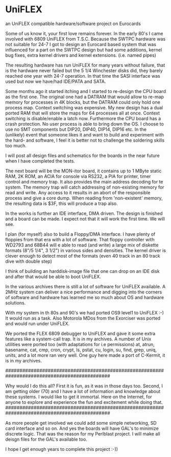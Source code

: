 # UniFLEX
an UniFLEX  compatible hardware/software project on Eurocards

Some of us know it, your first love remains forever. In the early 80's I came involved with 6809 UniFLEX from T.S.C. Because
the SWTPC hardware was not suitable for 24-7 I got to design an Eurocard based system that was influenced for a part on the SWTPC design but had some additions, kernel bug fixes, extra kernel drivers and kernel extensions. (i.e. named pipes)

The resulting hardware has run UniFLEX for many years without failure, that is the hardware never failed but the 5 1/4 Winchester
disks did, they barely reached one year with 24-7 operation.
In that time the SASI interface was used but now we have/had IDE/PATA and SATA.

Some months ago it started itching and I started to re-design the CPU board as the first one. The original one had a DATRAM that would allow to re-map memory for processes in 4K blocks, but the DATRAM could only hold one process map. Context switching was
expensive. My new design has a dual ported RAM that will store the maps for 64 processes all at once. Context switching is disable/enable a latch now. Furthermore the CPU board has a crash protection. No user process is able to bring down the OS.
I choose to use no SMT components but DIP20, DIP40, DIP14, DIP16 etc. In the (unlikely) event that someone likes it and want to 
build and experiment with the hard- and software, I feel it is better not to challenge the soldering skills too much.

I will post all design files and schematics for the boards in the near future when I have completed the tests. 

The next board will be the MON-itor board, it contains up to 1 MByte static RAM, 2K ROM, an ACIA for console via RS232, a PIA for printer, timer control and memory trap. It also provides the main address decoding for te system. The memory trap will catch addressing of non-existing memory for read and write. Any access to it results in an abort of the responsible process and give a core dump. When reading from 'non-existent' memory, the resulting data is $3F, this will produce a trap also.

In the works is further an IDE interface, DMA driven. The design is finished and a board can be made. I expect not that it will
work the first time. We will see. 

I plan (for myself) also to build a Floppy/DMA interface. I have plenty of floppies from that era with a lot of software.
That floppy controller with WD2793 and 68B44 will e able to read (and write) a large mix of diskette formats (8"/5 1/4", 3 1/2")
in various sides and densities. The kernel driver is clever enough to detect most of the formats (even 40 track in an 80 track dive with double step)

I think of building an harddisk-image file that one can drop on an IDE disk and after that would be able to boot UniFLEX.

In the various archives there is still a lot of software for UniFLEX available. A 2MHz system can deliver a nice performance and digging into the corners of software and hardware has learned me so much about OS and hardware solutions.

With my system in th 80s and 90's we had ported OS9 level1 to UniFLEX :-) It would run as a task. Also Motorola MDos from the Exorciser was ported and would run under UniFLEX.

We ported the FLEX 6809 debugger to UniFLEX and gave it some extra features like a system-call trap. It is in my archives.
A number of Unix utilities were ported too (with adaptations for i.e permissions) at, atrun, basename, cat, cmp, cron, crypt, ls, pstat, cu, login, su, find, grep, uniq, units, and a lot more ran very well. One guy here made a port of C-Kermit, it is in my archives.

#############################################################################################

Why would I do this all? First it is fun, as it was in those days too. Second, I am getting older (70) and I have a lot of information and knowledge about these systems. I would like to get it immortal. Here on the Internet, for anyone to explore and experience the fun and excitement while doing that. 
#############################################################################################

As more people get involved we could add some simple networking, SD card interface and so on. And yes the boards will have GAL's to minimize discrete logic. That was the reason for my Perlblast project. I will make all deisgn files for the GAL's available too.

I hope I get enough years to complete this project :-))



